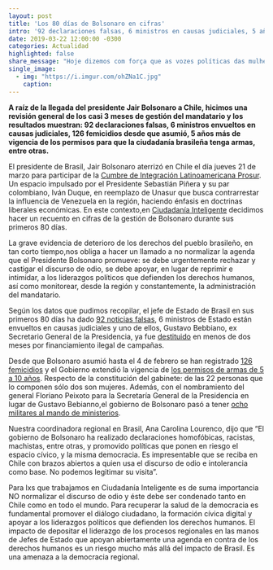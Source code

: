 ```yaml
---
layout: post
title: 'Los 80 días de Bolsonaro en cifras'
intro: '92 declaraciones falsas, 6 ministros en causas judiciales, 5 años más de vigencia de permisos para tener armas.'
date: 2019-03-22 12:00:00 -0300
categories: Actualidad
highlighted: false
share_message: "Hoje dizemos com força que as vozes políticas das mulheres não serão silenciadas @ciudadaniai."
single_image:
  - img: "https://i.imgur.com/ohZNa1C.jpg"
    caption: 
---
```

**A raíz de la llegada del presidente Jair Bolsonaro a Chile, hicimos una revisión general de los casi 3 meses de gestión del mandatario y los resultados muestran: 92 declaraciones falsas, 6 ministros envueltos en causas judiciales, 126 femicidios desde que asumió, 5 años más de vigencia de los permisos para que la ciudadanía brasileña tenga armas, entre otras.**

El presidente de Brasil, Jair Bolsonaro aterrizó en Chile el día jueves 21 de marzo para participar de la [Cumbre de Integración Latinoamericana Prosur](https://www.france24.com/es/20190320-prosur-apuesta-sebastian-pinera-duque). Un espacio impulsado por el Presidente Sebastián Piñera y su par colombiano, Iván Duque, en reemplazo de Unasur que busca contrarrestar la influencia de Venezuela en la región, haciendo énfasis en doctrinas liberales económicas. En este contexto,en [Ciudadanía Inteligente](https://ciudadaniai.org/) decidimos hacer un recuento en cifras de la gestión de Bolsonaro durante sus primeros 80 días.

La grave evidencia de deterioro de los derechos del pueblo brasileño, en tan corto tiempo,nos obliga a hacer un llamado a no normalizar la agenda que el Presidente Bolsonaro promueve: se debe urgentemente rechazar y castigar el discurso de odio, se debe  apoyar, en lugar de reprimir e intimidar, a los liderazgos políticos que defienden los derechos humanos, así como  monitorear, desde la región y constantemente, la administración del mandatario.

Según los datos que pudimos recopilar, el jefe de Estado de Brasil en sus primeros 80 días ha dado [92 noticias falsas](https://aosfatos.org/todas-as-declara%C3%A7%C3%B5es-de-bolsonaro/), 6 ministros de Estado están envueltos en causas judiciales y uno de ellos, Gustavo Bebbiano, ex Secretario General de la Presidencia, ya fue [destituido](https://www.eltiempo.com/mundo/latinoamerica/jair-bolsonaro-destituye-a-ministro-clave-en-brasil-328460) en menos de dos meses por financiamiento ilegal de campañas.

Desde que Bolsonaro asumió hasta el 4 de febrero se han registrado [126 femicidios](http://www.oas.org/es/cidh/prensa/comunicados/2019/024.asp) y el Gobierno extendió la  vigencia de [los permisos de armas de 5 a 10 años](https://g1.globo.com/politica/noticia/2019/01/15/bolsonaro-assina-decreto-que-facilita-posse-de-armas.ghtml). Respecto de la constitución del gabinete: de las 22 personas que lo componen sólo dos son mujeres. Además, con el nombramiento del general Floriano Peixoto para la Secretaría General de la Presidencia en lugar de Gustavo Bebianno,el gobierno de Bolsonaro pasó a tener [ocho militares al mando de ministerios](https://oglobo.globo.com/brasil/com-saida-de-bebianno-nomeacao-de-general-governo-bolsonaro-tera-oito-ministros-militares-veja-perfis-23462279).

Nuestra coordinadora regional en Brasil, Ana Carolina Lourenco, dijo que “El gobierno de Bolsonaro ha realizado  declaraciones homofóbicas, racistas, machistas, entre otras, y promovido políticas que ponen en riesgo el espacio cívico, y la misma democracia. Es impresentable que se reciba en Chile con brazos abiertos a quien usa el discurso de odio e intolerancia como base. No podemos legitimar su visita”.

Para lxs que trabajamos en Ciudadanía Inteligente es de suma importancia NO normalizar el discurso de odio y éste debe ser condenado tanto en Chile como en todo el mundo. Para recuperar la salud de la democracia es fundamental  promover el diálogo ciudadano, la formación cívica digital y apoyar a los liderazgos políticos que defienden los derechos humanos. El impacto de depositar el liderazgo de los procesos regionales en las manos de Jefes de Estado que apoyan abiertamente una agenda en contra de los derechos humanos es un riesgo mucho más allá del impacto de Brasil. Es una amenaza a la democracia regional. 




